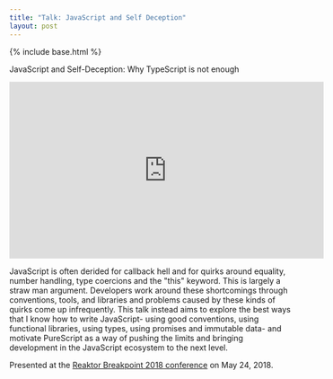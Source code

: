```yaml
---
title: "Talk: JavaScript and Self Deception"
layout: post
---
```

{% include base.html %}

JavaScript and Self-Deception: Why TypeScript is not enough

<iframe width="560" height="315" src="https://www.youtube-nocookie.com/embed/IvPBMEYxP-Y" frameborder="0" allow="accelerometer; autoplay; encrypted-media; gyroscope; picture-in-picture" allowfullscreen></iframe>

JavaScript is often derided for callback hell and for quirks around equality, number handling, type coercions and the "this" keyword. This is largely a straw man argument. Developers work around these shortcomings through conventions, tools, and libraries and problems caused by these kinds of quirks come up infrequently. This talk instead aims to explore the best ways that I know how to write JavaScript- using good conventions, using functional libraries, using types, using promises and immutable data- and motivate PureScript as a way of pushing the limits and bringing development in the JavaScript ecosystem to the next level.

Presented at the [Reaktor Breakpoint 2018 conference](https://www.reaktorbreakpoint.com/) on May 24, 2018.